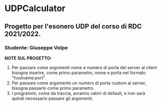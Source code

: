 # UDPCalculator
## Progetto per l'esonero UDP del corso di RDC 2021/2022.
### Studente: Giuseppe Volpe

**NOTE SUL PROGETTO:**
1. Per passare come argomenti nome e numero di porta del server al client bisogna inserire, come primo parametro, nome e porta nel formato "hostname:port".
2. Per passare come argomento un numero di porta custom al server, bisogna passarlo come primo parametro.
3. I programmi, come da traccia, avranno valori di default, e non sarà quindi necessario passare gli argomenti.
